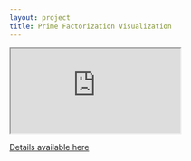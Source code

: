 ```yaml
---
layout: project
title: Prime Factorization Visualization
---
```


<iframe src="http://glimmer.rstudio.com/jeanrobert/PFV/"></iframe>

[Details available here](http://jean-robert.github.com/2012/11/20/prime-factorization-visualization.html)